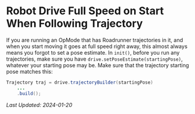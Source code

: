 # Robot Drive Full Speed on Start When Following Trajectory

If you are running an OpMode that has Roadrunner trajectories in it, and when you start moving it goes at full speed right away, this almost always means you forgot to set a pose estimate.
In `init()`, before you run any trajectories, make sure you have `drive.setPoseEstimate(startingPose)`, whatever your starting pose may be. 
Make sure that the trajectory starting pose matches this:
```java
Trajectory traj = drive.trajectoryBuilder(startingPose)
    ...
    .build();
```

*Last Updated: 2024-01-20*